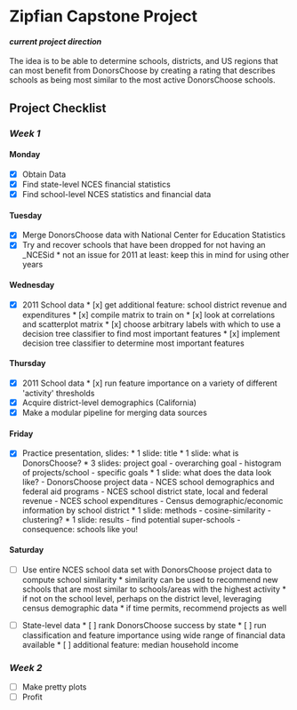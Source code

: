 Zipfian Capstone Project
===

#### _current project direction_
The idea is to be able to determine schools, districts, and US regions that can most benefit from DonorsChoose by creating a rating that describes schools as being most similar to the most active DonorsChoose schools.

## Project Checklist

### _Week 1_

#### Monday
- [x] Obtain Data
- [x] Find state-level NCES financial statistics
- [x] Find school-level NCES statistics and financial data

#### Tuesday
- [x] Merge DonorsChoose data with National Center for Education Statistics
- [x] Try and recover schools that have been dropped for not having an \_NCESid
      * not an issue for 2011 at least: keep this in mind for using other years

#### Wednesday
- [x] 2011 School data
      * [x] get additional feature: school district revenue and expenditures
      * [x] compile matrix to train on
      * [x] look at correlations and scatterplot matrix
      * [x] choose arbitrary labels with which to use a decision tree classifier to find most important features
      * [x] implement decision tree classifier to determine most important features

#### Thursday
- [x] 2011 School data
      * [x] run feature importance on a variety of different 'activity' thresholds
- [x] Acquire district-level demographics (California)
- [x] Make a modular pipeline for merging data sources

#### Friday
- [x] Practice presentation, slides:
      * 1 slide: title
      * 1 slide: what is DonorsChoose?
      * 3 slides: project goal 
          - overarching goal
          - histogram of projects/school
          - specific goals
      * 1 slide: what does the data look like?
          - DonorsChoose project data
          - NCES school demographics and federal aid programs
          - NCES school district state, local and federal revenue
          - NCES school expenditures
          - Census demographic/economic information by school district
      * 1 slide: methods
          - cosine-similarity
          - clustering?
      * 1 slide: results
          - find potential super-schools
          - consequence: schools like you!

#### Saturday
- [ ] Use entire NCES school data set with DonorsChoose project data to compute school similarity
      * similarity can be used to recommend new schools that are most similar to schools/areas with the highest activity
      * if not on the school level, perhaps on the district level, leveraging census demographic data
      * if time permits, recommend projects as well
- [ ] State-level data
      * [ ] rank DonorsChoose success by state
      * [ ] run classification and feature importance using wide range of financial data available
      * [ ] additional feature: median household income


### _Week 2_

- [ ] Make pretty plots
- [ ] Profit
